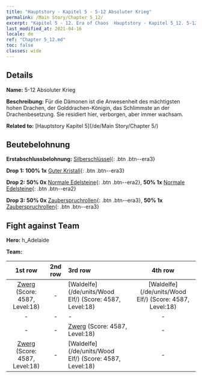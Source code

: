 ```yaml
---
title: "Hauptstory - Kapitel 5 - 5-12 Absoluter Krieg"
permalink: /Main Story/Chapter 5_12/
excerpt: "Kapitel 5 - 12. Era of Chaos  Hauptstory - Kapitel 5_12. 5-12 Absoluter Krieg"
last_modified_at: 2021-04-16
locale: de
ref: "Chapter 5_12.md"
toc: false
classes: wide
---
```


## Details

 **Name:** 5-12 Absoluter Krieg

 **Beschreibung:** Für die Dämonen ist die Anwesenheit des mächtigsten hohen Drachen, der Golddrachen-Königin, das Schlimmste an der Drachenbesetzung. Sie residiert hier, verborgen, aber immer wachsam.

 **Related to:** [Hauptstory Kapitel 5](/de/Main Story/Chapter 5/)

## Beutebelohnung

 **Erstabschlussbelohnung:** [Silberschlüssel](/de/Items/con_693/){: .btn .btn--era3}

 **Drop 1:** **100% 1x** [Guter Kristall](/de/Items/mat_17/){: .btn .btn--era3}

 **Drop 2:** **50% 0x** [Normale Edelsteine](/de/Items/mat_10/){: .btn .btn--era2}, **50% 1x** [Normale Edelsteine](/de/Items/mat_10/){: .btn .btn--era2}

 **Drop 3:** **50% 0x** [Zauberspruchrollen](/de/Items/con_694/){: .btn .btn--era3}, **50% 1x** [Zauberspruchrollen](/de/Items/con_694/){: .btn .btn--era3}


## Fight against Team
 **Hero:** h_Adelaide

 **Team:**


  | 1st row | 2nd row | 3rd row | 4th row |
  |:----:|:----:|:----|:----:|
  | [Zwerg](/de/units/Dwarf/) (Score: 4587, Level:18)  | - | [Waldelfe](/de/units/Wood Elf/) (Score: 4587, Level:18)  | [Waldelfe](/de/units/Wood Elf/) (Score: 4587, Level:18)  |
  | - | - | - | - |
  | - | - | [Zwerg](/de/units/Dwarf/) (Score: 4587, Level:18)  | - |
  | [Zwerg](/de/units/Dwarf/) (Score: 4587, Level:18)  | - | [Waldelfe](/de/units/Wood Elf/) (Score: 4587, Level:18)  | - |


